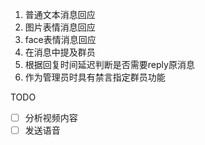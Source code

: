 1. 普通文本消息回应
2. 图片表情消息回应
3. face表情消息回应
4. 在消息中提及群员
5. 根据回复时间延迟判断是否需要reply原消息
6. 作为管理员时具有禁言指定群员功能

TODO
- [ ] 分析视频内容
- [ ] 发送语音
